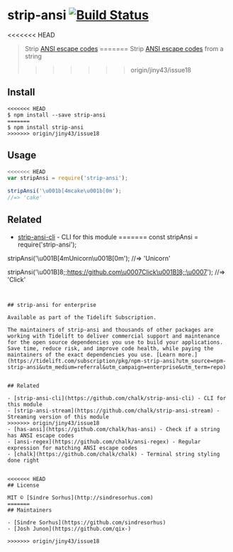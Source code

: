 # strip-ansi [![Build Status](https://travis-ci.org/chalk/strip-ansi.svg?branch=master)](https://travis-ci.org/chalk/strip-ansi)

<<<<<<< HEAD
> Strip [ANSI escape codes](http://en.wikipedia.org/wiki/ANSI_escape_code)
=======
> Strip [ANSI escape codes](https://en.wikipedia.org/wiki/ANSI_escape_code) from a string
>>>>>>> origin/jiny43/issue18


## Install

```
<<<<<<< HEAD
$ npm install --save strip-ansi
=======
$ npm install strip-ansi
>>>>>>> origin/jiny43/issue18
```


## Usage

```js
<<<<<<< HEAD
var stripAnsi = require('strip-ansi');

stripAnsi('\u001b[4mcake\u001b[0m');
//=> 'cake'
```


## Related

- [strip-ansi-cli](https://github.com/chalk/strip-ansi-cli) - CLI for this module
=======
const stripAnsi = require('strip-ansi');

stripAnsi('\u001B[4mUnicorn\u001B[0m');
//=> 'Unicorn'

stripAnsi('\u001B]8;;https://github.com\u0007Click\u001B]8;;\u0007');
//=> 'Click'
```


## strip-ansi for enterprise

Available as part of the Tidelift Subscription.

The maintainers of strip-ansi and thousands of other packages are working with Tidelift to deliver commercial support and maintenance for the open source dependencies you use to build your applications. Save time, reduce risk, and improve code health, while paying the maintainers of the exact dependencies you use. [Learn more.](https://tidelift.com/subscription/pkg/npm-strip-ansi?utm_source=npm-strip-ansi&utm_medium=referral&utm_campaign=enterprise&utm_term=repo)


## Related

- [strip-ansi-cli](https://github.com/chalk/strip-ansi-cli) - CLI for this module
- [strip-ansi-stream](https://github.com/chalk/strip-ansi-stream) - Streaming version of this module
>>>>>>> origin/jiny43/issue18
- [has-ansi](https://github.com/chalk/has-ansi) - Check if a string has ANSI escape codes
- [ansi-regex](https://github.com/chalk/ansi-regex) - Regular expression for matching ANSI escape codes
- [chalk](https://github.com/chalk/chalk) - Terminal string styling done right


<<<<<<< HEAD
## License

MIT © [Sindre Sorhus](http://sindresorhus.com)
=======
## Maintainers

- [Sindre Sorhus](https://github.com/sindresorhus)
- [Josh Junon](https://github.com/qix-)

>>>>>>> origin/jiny43/issue18
